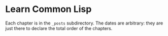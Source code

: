 # Learn Common Lisp

Each chapter is in the `_posts` subdirectory. The dates are arbitrary: they are
just there to declare the total order of the chapters.
